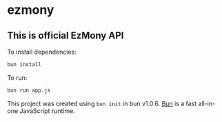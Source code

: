 # ezmony

## This is official EzMony API

To install dependencies:

```bash
bun install
```

To run:

```bash
bun run app.js
```

This project was created using `bun init` in bun v1.0.6. [Bun](https://bun.sh) is a fast all-in-one JavaScript runtime.
